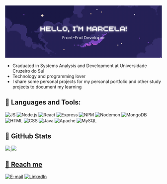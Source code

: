![Header](./img/header.gif)
<ul>
  <li>Graduated in Systems Analysis and Development at Universidade Cruzeiro do Sul</li>
  <li>Technology and programming lover</li>
  <li>I share some personal projects for my personal portfolio and other study projects to document my learning</li>
</ul> 

## 🌃 Languages and Tools:
<div>
  <img align=center height=35px width=45px alt='JS' src="https://cdn.jsdelivr.net/gh/devicons/devicon@latest/icons/javascript/javascript-original.svg" />
  <img align=center height=35px width=45px alt='Node.js' src="https://cdn.jsdelivr.net/gh/devicons/devicon@latest/icons/nodejs/nodejs-original.svg" />
  <img align=center height=35px width=45px alt='React' src="https://cdn.jsdelivr.net/gh/devicons/devicon@latest/icons/react/react-original.svg" />
  <img align=center height=35px width=45px alt='Express' src="https://icongr.am/devicon/express-original.svg?size=128&color=ffffff" />     
  <img align=center height=35px width=45px alt='NPM' src="https://cdn.jsdelivr.net/gh/devicons/devicon@latest/icons/npm/npm-original-wordmark.svg"  />     
  <img align=center height=35px width=45px alt='Nodemon' src="https://cdn.jsdelivr.net/gh/devicons/devicon@latest/icons/nodemon/nodemon-original.svg"/>     
  <img align=center height=35px width=45px alt='MongoDB' src="https://cdn.jsdelivr.net/gh/devicons/devicon@latest/icons/mongodb/mongodb-original.svg"/>     
  <img align=center height=35px width=45px alt='HTML' src="https://cdn.jsdelivr.net/gh/devicons/devicon@latest/icons/html5/html5-original.svg" />     
  <img align=center height=35px width=45px alt='CSS' src="https://cdn.jsdelivr.net/gh/devicons/devicon@latest/icons/css3/css3-original.svg" />        
  <img align=center height=35px width=45px alt='Java' src="https://cdn.jsdelivr.net/gh/devicons/devicon@latest/icons/java/java-original.svg" />                 
  <img align=center height=35px width=45px alt='Apache' src="https://cdn.jsdelivr.net/gh/devicons/devicon@latest/icons/apache/apache-original.svg"  />         
  <img align=center height=35px width=45px alt='MySQL' src="https://cdn.jsdelivr.net/gh/devicons/devicon@latest/icons/mysql/mysql-original.svg"  />         
</div>          

## 🌠 GitHub Stats
<div>
<a href="https://github.com/marcelaatsouza">
<img loading="lazy" height="180" src="https://github-readme-stats.vercel.app/api/top-langs/?username=marcelaatsouza&layout=compact&langs_count=7&bg_color=191745&title_color=a778e4&text_color=FFF&border_radius=3&border_color=7c45c4&icon_color=e15bdb&theme=tokyonight"/>
<img loading="lazy" height="180" src="https://github-readme-stats.vercel.app/api?username=marcelaatsouza&show_icons=true&bg_color=191745&title_color=a778e4&text_color=FFF&border_radius=3&border_color=7c45c4&icon_color=e15bdb&theme=tokyonight&include_all_commits=true&count_private=true"/>
</div>

## 🌙 Reach me
[![E-mail](https://img.shields.io/badge/-Email-191745?style=for-the-badge&logo=microsoft-outlook&logoColor=a778e4&color:FFF)](marcela.atsouza@gmail.com)
[![LinkedIn](https://img.shields.io/badge/-LinkedIn-191745?style=for-the-badge&logo=linkedin&logoColor=a778e4&color:FFF)](https://www.linkedin.com/in/marcela-ataide-souza-909149253/)
